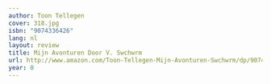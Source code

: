 ```yaml
---
author: Toon Tellegen
cover: 318.jpg
isbn: "9074336426"
lang: nl
layout: review
title: Mijn Avonturen Door V. Swchwrm
url: http://www.amazon.com/Toon-Tellegen-Mijn-Avonturen-Swchwrm/dp/9074336426?SubscriptionId=0VMG0VFGBMRWVRA58R02&tag=ldvd-20&linkCode=xm2&camp=2025&creative=165953&creativeASIN=9074336426
year: 0
---
```

